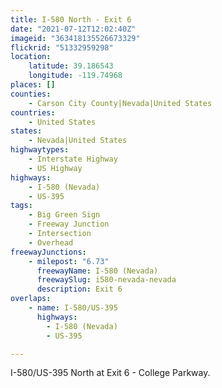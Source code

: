 ```yaml
---
title: I-580 North - Exit 6
date: "2021-07-12T12:02:40Z"
imageid: "363418135526673329"
flickrid: "51332959298"
location:
    latitude: 39.186543
    longitude: -119.74968
places: []
counties:
    - Carson City County|Nevada|United States
countries:
    - United States
states:
    - Nevada|United States
highwaytypes:
    - Interstate Highway
    - US Highway
highways:
    - I-580 (Nevada)
    - US-395
tags:
    - Big Green Sign
    - Freeway Junction
    - Intersection
    - Overhead
freewayJunctions:
    - milepost: "6.73"
      freewayName: I-580 (Nevada)
      freewaySlug: i580-nevada-nevada
      description: Exit 6
overlaps:
    - name: I-580/US-395
      highways:
        - I-580 (Nevada)
        - US-395

---
```

I-580/US-395 North at Exit 6 - College Parkway.